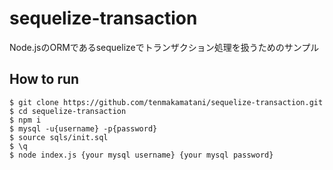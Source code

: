 # sequelize-transaction
Node.jsのORMであるsequelizeでトランザクション処理を扱うためのサンプル
## How to run
```
$ git clone https://github.com/tenmakamatani/sequelize-transaction.git
$ cd sequelize-transaction
$ npm i
$ mysql -u{username} -p{password}
$ source sqls/init.sql
$ \q
$ node index.js {your mysql username} {your mysql password}
```